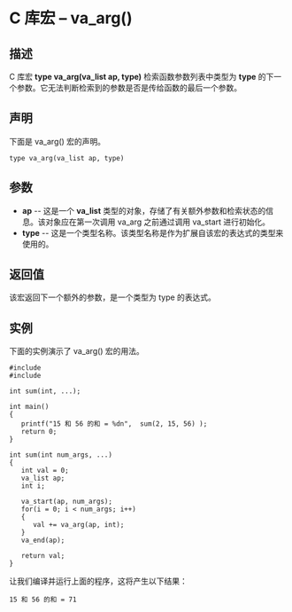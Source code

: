 # C 库宏 – va_arg()


## 描述

C 库宏 **type va_arg(va_list ap, type)** 检索函数参数列表中类型为 **type** 的下一个参数。它无法判断检索到的参数是否是传给函数的最后一个参数。

## 声明

下面是 va_arg() 宏的声明。

    type va_arg(va_list ap, type)

## 参数

* **ap** \-- 这是一个 **va_list** 类型的对象，存储了有关额外参数和检索状态的信息。该对象应在第一次调用 va_arg 之前通过调用 va_start 进行初始化。
* **type** \-- 这是一个类型名称。该类型名称是作为扩展自该宏的表达式的类型来使用的。

## 返回值

该宏返回下一个额外的参数，是一个类型为 type 的表达式。

## 实例

下面的实例演示了 va_arg() 宏的用法。

    #include 
    #include 

    int sum(int, ...);

    int main()
    {
       printf("15 和 56 的和 = %dn",  sum(2, 15, 56) );
       return 0;
    }

    int sum(int num_args, ...)
    {
       int val = 0;
       va_list ap;
       int i;

       va_start(ap, num_args);
       for(i = 0; i < num_args; i++)
       {
          val += va_arg(ap, int);
       }
       va_end(ap);

       return val;
    }

让我们编译并运行上面的程序，这将产生以下结果：

    15 和 56 的和 = 71